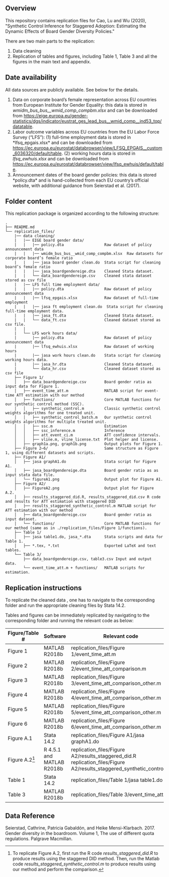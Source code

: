 ## Overview

This repository contains replication files for Cao, Lu and Wu (2020), "Synthetic Control Inference for Staggered Adoption: Estimating the Dynamic Effects of Board Gender Diversity Policies."

There are two main parts to the replication:

1.  Data cleaning
2.  Replication of tables and figures, including Table 1, Table 3 and all the figures in the main text and appendix.

## Date availability

All data sources are publicly available. See below for the details.

1.  Data on corporate board’s female representation across EU countries from European Institute for Gender Equality: this data is stored in *wmidm_bus_bus\_\_wmid_comp_compbm.xlsx* and can be downloaded from <https://eige.europa.eu/gender-statistics/dgs/indicator/eustrat_ges_lead_bus__wmid_comp__ind53_top/datatable>.
2.  Labor outcome variables across EU countries from the EU Labor Force Survey (“LFS”):  (1) full-time employment data is stored in \*lfsq_epgais.xlsx\* and can be downloaded from <https://ec.europa.eu/eurostat/databrowser/view/LFSQ_EPGAIS__custom_6036320/default/table>. (2) working hours data is stored in *lfsq_ewhuis.xlsx* and can be downloaded from <https://ec.europa.eu/eurostat/databrowser/view/lfsq_ewhuis/default/table>.
3.  Announcement dates of the board gender policies: this data is stored \*policy.dta\* and is hand-collected from each EU country’s official website, with additional guidance from Seierstad et al. (2017).


## Folder content

This replication package is organized according to the following structure:

```         
.
├── README.md                               
└── replication_files/
    |── data cleaning/
    |   |── EIGE board gender data/                
    |   |   |── policy.dta                  Raw dataset of policy announcement data
    |   |   |── wmidm_bus_bus__wmid_comp_compbm.xlsx  Raw datasets for corporate board’s female ratio
    |   |   |── jasa board gender clean.do  Stata script for cleaning board’s female ratio
    |   |   |── jasa_boardgendereige.dta    Cleaned Stata dataset.
    |   |   └── data_boardgendereige.csv    Cleaned stata dataset stored as csv file
    |   |── LFS full time employment data/
    |   |   |── policy.dta                  Raw dataset of policy announcement data
    |   |   |── lfsq_epgais.xlsx            Raw dataset of full-time employment
    |   |   |── jasa ft employment clean.do  Stata script for cleaning full-time employment data.
    |   |   |── jasa_ft.dta                 Cleaned Stata dataset.
    |   |   └── data_ft.csv                 Cleaned dataset stored as csv file.
    |   |
    |   └── LFS work hours data/
    |       |── policy.dta                  Raw dataset of policy announcement data
    |       |── lfsq_ewhuis.xlsx            Raw dataset of working hours
    |       |── jasa work hours clean.do    Stata script for cleaning working hours data.
    |       |── jasa_hr.dta                 Cleaned Stata dataset.
    |       └── data_hr.csv                 Cleaned dataset stored as csv file
    ├── Figure 1/                           
    │   ├── data_boardgendereige.csv        Board gender ratio as input data for Figure 1.
    │   ├── event_time_att.m                MATLAB script for event-time ATT estimation with our method
    │   ├── functions/                      Core MATLAB functions for our synthetic control method (SSC).
    │   │   ├── synthetic_control.m         Classic synthetic control weights algorithms for one treated unit.
    │   │   ├── synthetic_control_batch.m   Our synthetic control weights algorithms for multiple treated unit.
    │   │   ├── ssc.m                       Estimation
    │   │   ├── ssc_inference.m             Inference
    │   │   ├── att_event_ci.m              ATT confidence intervals.
    │   │   ├── vline.m, vline_license.txt  Plot helper and license.
    │   ├── graph1a.png, graph1b.png        Output plots for Figure 1.
    ├── Figure 2–6/                         Same structure as Figure 1, using different datasets and scripts.
    ├── Figure A1/                          
    │   ├── jasa graphA1.do                 Stata script for Figure A1.
    │   ├── jasa_boardgendereige.dta        Board gender ratio as as input stata data file.
    │   └── figureA1.png                    Output plot for Figure A1.
    ├── Figure A2/                          
    │   ├── FigureA2.png                    Output plot for Figure A.2.
    │   ├── results_staggered_did.R, results_staggered_did.csv R code and results for ATT estimation with staggered DID
    │   ├── results_staggered_synthetic_control.m MATLAB script for ATT estimation with our method
    │   ├── data_boardgendereige.csv        Board gender ratio as input dataset.
    │   └── functions/                      Core MATLAB functions for our method (same as in ./replication_files/Figure 1/functions).
    ├── Table 1/                         
    │   ├── jasa table1.do, jasa_*.dta      Stata scripts and data for Table 1.
    │   ├── *.tex, *.txt                    Exported LaTeX and text tables.
    └── Table 3/                         
        ├── data_boardgendereige.csv, table3.csv Input and output data.
        └── event_time_att.m + functions/   MATLAB scripts for estimation.
```

## Replication instructions

To replicate the cleaned data , one has to navigate to the corresponding folder and run the appropriate cleaning files by Stata 14.2.

Tables and figures can be immediately replicated by navigating to the corresponding folder and running the relevant code as below:

| Figure/Table \# | Software | Relevant code |
|----------------|----------------|----------------------------------------|
| Figure 1 | MATLAB R2018b | replication_files/Figure 1/event_time_att.m |
| Figure 2 | MATLAB R2018b | replication_files/Figure 2/event_time_att_comparison.m |
| Figure 3 | MATLAB R2018b | replication_files/Figure 3/event_time_att_comparison_other.m |
| Figure 4 | MATLAB R2018b | replication_files/Figure 4/event_time_att_comparison_other.m |
| Figure 5 | MATLAB R2018b | replication_files/Figure 5/event_time_att_comparison_other.m |
| Figure 6 | MATLAB R2018b | replication_files/Figure 6/event_time_att_comparison_other.m |
| Figure A.1 | Stata 14.2 | replication_files/Figure A1/jasa graphA1.do |
| Figure A.2[^1] | R 4.5.1 and MATLAB R2018b | replication_files/Figure A2/results_staggered_did.R <br> replication_files/Figure A2/results_staggered_synthetic_control.m |
| Table 1 | Stata 14.2 | replication_files/Table 1/jasa table1.do |
| Table 3 | MATLAB R2018b | replication_files/Table 3/event_time_att.m |

[^1]: To replicate Figure A.2, first run the R code *results_staggered_did.R* to produce results using the staggered DID method. Then, run the Matlab code *results_staggered_synthetic_control.m* to produce results using our method and perform the comparison.

## Data Reference

Seierstad, Cathrine, Patricia Gabaldón, and Heike Mensi-Klarbach. 2017. Gender diversity in the boardroom. Volume 1, The use of different quota regulations. Palgrave Macmillan.
